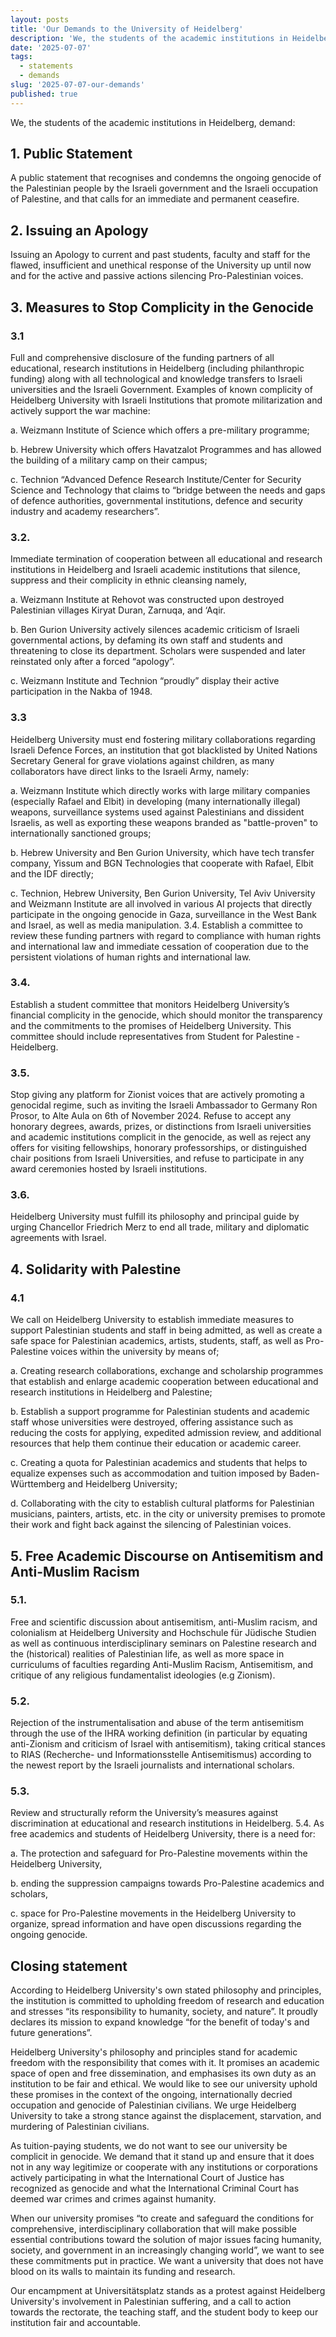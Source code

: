 ```yaml
---
layout: posts
title: 'Our Demands to the University of Heidelberg'
description: 'We, the students of the academic institutions in Heidelberg, demand Action!'
date: '2025-07-07'
tags:
  - statements
  - demands
slug: '2025-07-07-our-demands'
published: true
---
```

 

We, the students of the academic institutions in Heidelberg, demand: 

## 1. Public Statement 

A public statement that recognises and condemns the ongoing genocide of the Palestinian people by the Israeli government and the Israeli occupation of Palestine, and that calls for an immediate and permanent ceasefire. 

## 2. Issuing an Apology 
 Issuing an Apology to current and past students, faculty and staff for the flawed, insufficient and unethical response of the University up until now and for the active and passive actions silencing Pro-Palestinian voices. 

## 3. Measures to Stop Complicity in the Genocide 

### 3.1
Full and comprehensive disclosure of the funding partners of all educational, research institutions in Heidelberg (including philanthropic funding) along with all technological and knowledge transfers to Israeli universities and the Israeli Government. Examples of known complicity of Heidelberg University with Israeli Institutions that promote militarization and actively support the war machine: 

a.  Weizmann Institute of Science which offers a pre-military programme; 

b.  Hebrew University which offers Havatzalot Programmes and has allowed the building of a military camp on their campus; 

c.  Technion “Advanced Defence Research Institute/Center for Security Science and Technology that claims to “bridge between the needs and gaps of defence authorities, governmental institutions, defence and security industry and academy researchers”. 

### 3.2. 

Immediate termination of cooperation between all educational and research institutions in Heidelberg and Israeli academic institutions that silence, suppress and their complicity in ethnic cleansing namely, 

a.  Weizmann Institute at Rehovot was constructed upon destroyed Palestinian villages Kiryat Duran, Zarnuqa, and ‘Aqir. 

b.  Ben Gurion University actively silences academic criticism of Israeli governmental actions, by defaming its own staff and students and threatening to close its department. Scholars were suspended and later reinstated only after a forced “apology”. 

c.  Weizmann Institute and Technion “proudly” display their active participation in the Nakba of 1948. 

### 3.3 

Heidelberg University must end fostering military collaborations regarding Israeli Defence Forces, an institution that got blacklisted by United Nations Secretary General for grave violations against children, as many collaborators have direct links to the Israeli Army, namely: 

a.  Weizmann Institute which directly works with large military companies (especially Rafael and Elbit) in developing (many internationally illegal) weapons, surveillance systems used against Palestinians and dissident Israelis, as well as exporting these weapons branded as "battle-proven" to internationally sanctioned groups; 

b.  Hebrew University and Ben Gurion University, which have tech transfer company, Yissum and BGN Technologies that cooperate with Rafael, Elbit and the IDF directly; 

c.  Technion, Hebrew University, Ben Gurion University, Tel Aviv University and Weizmann Institute are all involved in various AI projects that directly participate in the ongoing genocide in Gaza, surveillance in the West Bank and Israel, as well as media manipulation. 3.4. Establish a committee to review these funding partners with regard to compliance with human rights and international law and immediate cessation of cooperation due to the persistent violations of human rights and international law. 

### 3.4. 
Establish a student committee that monitors Heidelberg University’s financial complicity in the genocide, which should monitor the transparency and the commitments to the promises of Heidelberg University. This committee should include representatives from Student for Palestine - Heidelberg. 

### 3.5.

Stop giving any platform for Zionist voices that are actively promoting a genocidal regime, such as inviting the Israeli Ambassador to Germany Ron Prosor, to Alte Aula on 6th of November 2024. Refuse to accept any honorary degrees, awards, prizes, or distinctions from Israeli universities and academic institutions complicit in the genocide, as well as reject any offers for visiting fellowships, honorary professorships, or distinguished chair positions from Israeli Universities, and refuse to participate in any award ceremonies hosted by Israeli institutions. 

### 3.6.
 Heidelberg University must fulfill its philosophy and principal guide by urging Chancellor Friedrich Merz to end all trade, military and diplomatic agreements with Israel. 

## 4. Solidarity with Palestine 

### 4.1
 We call on Heidelberg University to establish immediate measures to support Palestinian students and staff in being admitted, as well as create a safe space for Palestinian academics, artists, students, staff, as well as Pro-Palestine voices within the university by means of; 

a.  Creating research collaborations, exchange and scholarship programmes that establish and enlarge academic cooperation between educational and research institutions in Heidelberg and Palestine; 

b.  Establish a support programme for Palestinian students and academic staff whose universities were destroyed, offering assistance such as reducing the costs for applying, expedited admission review, and additional resources that help them continue their education or academic career. 

c.  Creating a quota for Palestinian academics and students that helps to equalize expenses such as accommodation and tuition imposed by Baden-Württemberg and Heidelberg University; 

d.  Collaborating with the city to establish cultural platforms for Palestinian musicians, painters, artists, etc. in the city or university premises to promote their work and fight back against the silencing of Palestinian voices. 

## 5. Free Academic Discourse on Antisemitism and Anti-Muslim Racism 

### 5.1.

 Free and scientific discussion about antisemitism, anti-Muslim racism, and colonialism at Heidelberg University and Hochschule für Jüdische Studien as well as continuous interdisciplinary seminars on Palestine research and the (historical) realities of Palestinian life, as well as more space in curriculums of faculties regarding Anti-Muslim Racism, Antisemitism, and critique of any religious fundamentalist ideologies (e.g Zionism). 

### 5.2.

 Rejection of the instrumentalisation and abuse of the term antisemitism through the use of the IHRA working definition (in particular by equating anti-Zionism and criticism of Israel with antisemitism), taking critical stances to RIAS (Recherche- und Informationsstelle Antisemitismus) according to the newest report by the Israeli journalists and international scholars. 

### 5.3.
 Review and structurally reform the University’s measures against discrimination at educational and research institutions in Heidelberg. 5.4. As free academics and students of Heidelberg University, there is a need for: 

a.  The protection and safeguard for Pro-Palestine movements within the Heidelberg University, 

b.  ending the suppression campaigns towards Pro-Palestine academics and scholars, 

c.  space for Pro-Palestine movements in the Heidelberg University to organize, spread information and have open discussions regarding the ongoing genocide. 

## Closing statement 

According to Heidelberg University's own stated philosophy and principles, the institution is committed to upholding freedom of research and education and stresses “its responsibility to humanity, society, and nature”. It proudly declares its mission to expand knowledge “for the benefit of today's and future generations”. 

Heidelberg University's philosophy and principles stand for academic freedom with the responsibility that comes with it. It promises an academic space of open and free dissemination, and emphasises its own duty as an institution to be fair and ethical. We would like to see our university uphold these promises in the context of the ongoing, internationally decried occupation and genocide of Palestinian civilians. We urge Heidelberg University to take a strong stance against the displacement, starvation, and murdering of Palestinian civilians. 

As tuition-paying students, we do not want to see our university be complicit in genocide. We demand that it stand up and ensure that it does not in any way legitimize or cooperate with any institutions or corporations actively participating in what the International Court of Justice has recognized as genocide and what the International Criminal Court has deemed war crimes and crimes against humanity. 

When our university promises “to create and safeguard the conditions for comprehensive, interdisciplinary collaboration that will make possible essential contributions toward the solution of major issues facing humanity, society, and government in an increasingly changing world”, we want to see these commitments put in practice. We want a university that does not have blood on its walls to maintain its funding and research. 

Our encampment at Universitätsplatz stands as a protest against Heidelberg University's involvement in Palestinian suffering, and a call to action towards the rectorate, the teaching staff, and the student body to keep our institution fair and accountable. 
